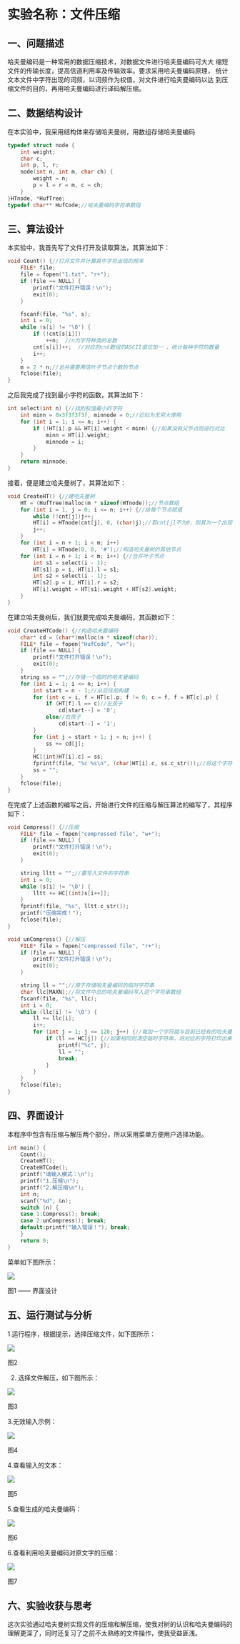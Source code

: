 # 实验名称：文件压缩
## 一、问题描述
哈夫曼编码是一种常用的数据压缩技术，对数据文件进行哈夫曼编码可大大
缩短文件的传输长度，提高信道利用率及传输效率。要求采用哈夫曼编码原理，
统计文本文件中字符出现的词频，以词频作为权值，对文件进行哈夫曼编码以达
到压缩文件的目的，再用哈夫曼编码进行译码解压缩。

## 二、数据结构设计
在本实验中，我采用结构体来存储哈夫曼树，用数组存储哈夫曼编码
```c++
typedef struct node {
	int weight;
	char c;
	int p, l, r;
	node(int n, int m, char ch) {
		weight = n;
		p = l = r = m, c = ch;
	}
}HTnode, *HufTree;
typedef char** HufCode;//哈夫曼编码字符串数组
```

## 三、算法设计
本实验中，我首先写了文件打开及读取算法，其算法如下：
```c++
void Count() {//打开文件并计算其中字符出现的频率
	FILE* file;
	file = fopen("1.txt", "r+");
	if (file == NULL) {
		printf("文件打开错误！\n");
		exit(0);
	}

	fscanf(file, "%s", s);
	int i = 0;
	while (s[i] != '\0') {
		if (!cnt[s[i]])
			++n;  //n为字符种类的总数
		cnt[s[i]]++;  //对应的cnt数组的ASCII值位加一 ，统计每种字符的数量
		i++;
	}
	m = 2 * n;//总共需要两倍叶子节点个数的节点
	fclose(file);
}
```

之后我完成了找到最小字符的函数，其算法如下：
```c++
int select(int n) {//找到权值最小的字符
	int minn = 0x3f3f3f3f, minnode = 0;//近似为无穷大使用
	for (int i = 1; i <= n; i++) {
		if (!HT[i].p && HT[i].weight < minn) {//如果没有父节点则进行对比
			minn = HT[i].weight;
			minnode = i;
		}
	}
	return minnode;
}
```

接着，便是建立哈夫曼树了，其算法如下：
```c++
void CreateHT() {//建哈夫曼树
	HT = (HufTree)malloc(m * sizeof(HTnode));//节点数组
	for (int i = 1, j = 0; i <= n; i++) {//给每个节点赋值
		while (!cnt[j])j++;
		HT[i] = HTnode(cnt[j], 0, (char)j);//若cnt[j]不为0，则其为一个出现过的字符，为其初始化一个节点
		j++;
	}
	for (int i = n + 1; i < m; i++)
		HT[i] = HTnode(0, 0, '#');//构造哈夫曼树的其他节点
	for (int i = n + 1; i < m; i++) {//合并叶子节点
		int s1 = select(i - 1);
		HT[s1].p = i, HT[i].l = s1;
		int s2 = select(i - 1);
		HT[s2].p = i, HT[i].r = s2;
		HT[i].weight = HT[s1].weight + HT[s2].weight;
	}
}
```

在建立哈夫曼树后，我们就要完成哈夫曼编码，其函数如下：
```c++
void CreateHTCode() {//构造哈夫曼编码
	char* cd = (char*)malloc(n * sizeof(char));
	FILE* file = fopen("HufCode", "w+");
	if (file == NULL) {
		printf("文件打开错误！\n");
		exit(0);
	}
	string ss = "";//存储一个临时的哈夫曼编码
	for (int i = 1; i <= n; i++) {
		int start = n - 1;//从后往前构建
		for (int c = i, f = HT[c].p; f != 0; c = f, f = HT[c].p) {
			if (HT[f].l == c)//左孩子
				cd[start--] = '0';
			else//右孩子
				cd[start--] = '1';
		}
		for (int j = start + 1; j < n; j++) {
			ss += cd[j];
		}
		HC[(int)HT[i].c] = ss;
		fprintf(file, "%c %s\n", (char)HT[i].c, ss.c_str());//将这个字符的哈夫曼编码写入文件
		ss = "";
	}
	fclose(file);
}
```

在完成了上述函数的编写之后，开始进行文件的压缩与解压算法的编写了，其程序如下：
```c++
void Compress() {//压缩
	FILE* file = fopen("compressed file", "w+");
	if (file == NULL) {
		printf("文件打开错误！\n");
		exit(0);
	}

	string lltt = "";//要写入文件的字符串
	int i = 0;
	while (s[i] != '\0') {
		lltt += HC[(int)s[i++]];
	}
	fprintf(file, "%s", lltt.c_str());
	printf("压缩完成！");
	fclose(file);
}

void unCompress() {//解压
	FILE* file = fopen("compressed file", "r+");
	if (file == NULL) {
		printf("文件打开错误！\n");
		exit(0);
	}

	string ll = "";//用于存储哈夫曼编码的临时字符串
	char llc[MAXN];//将文件中总的哈夫曼编码写入这个字符串数组
	fscanf(file, "%s", llc);
	int i = 0;
	while (llc[i] != '\0') {
		ll += llc[i];
		i++;
		for (int j = 1; j <= 128; j++) {//每加一个字符就与目前已经有的哈夫曼编码进行对比
			if (ll == HC[j]) {//如果相同则清空临时字符串，将对应的字符打印出来
				printf("%c", j);
				ll = "";
				break;
			}
		}
	}
	fclose(file);
}
```

## 四、界面设计
本程序中包含有压缩与解压两个部分，所以采用菜单方便用户选择功能。
```c++
int main() {
	Count();
	CreateHT();
	CreateHTCode();
	printf("请输入模式：\n");
	printf("1.压缩\n");
	printf("2.解压缩\n");
	int n;
	scanf("%d", &n);
	switch (n) {
	case 1:Compress(); break;
	case 2:unCompress(); break;
	default:printf("输入错误！"); break;
	}
	return 0;
}
```
菜单如下图所示：

![](img/1.png)

图1 —— 界面设计

## 五、运行测试与分析
1.运行程序，根据提示，选择压缩文件，如下图所示：

![](img/2.png)

图2

2. 选择文件解压，如下图所示：

![](img/3.png)

图3

3.无效输入示例：

![](img/4.png)

图4

4.查看输入的文本：

![](img/5.png)

图5

5.查看生成的哈夫曼编码：

![](img/6.png)

图6

6.查看利用哈夫曼编码对原文字的压缩：

![](img/7.png)

图7

## 六、实验收获与思考
这次实验通过哈夫曼树实现文件的压缩和解压缩，使我对树的认识和哈夫曼编码的理解更深了，同时还复习了之前不太熟练的文件操作，使我受益匪浅。


